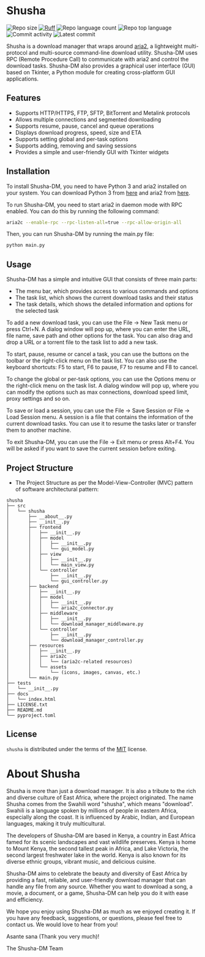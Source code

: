 # Shusha

![Repo size](https://img.shields.io/github/repo-size/FourtyThree43/shusha)
[![Ruff](https://img.shields.io/endpoint?url=https://raw.githubusercontent.com/astral-sh/ruff/main/assets/badge/v2.json)](https://github.com/astral-sh/ruff)
![Repo language count](https://img.shields.io/github/languages/count/FourtyThree43/shusha?style=round-square)
![Repo top language](https://img.shields.io/github/languages/top/FourtyThree43/shusha?style=round-square)
![Commit activity](https://img.shields.io/github/commit-activity/m/FourtyThree43/shusha?style=round-square)
![Latest commit](https://img.shields.io/github/last-commit/FourtyThree43/shusha?style=round-square)

Shusha is a download manager that wraps around [aria2](https://aria2.github.io/), a lightweight multi-protocol and multi-source command-line download utility. Shusha-DM uses RPC (Remote Procedure Call) to communicate with aria2 and control the download tasks. Shusha-DM also provides a graphical user interface (GUI) based on Tkinter, a Python module for creating cross-platform GUI applications.

## Features

- Supports HTTP/HTTPS, FTP, SFTP, BitTorrent and Metalink protocols
- Allows multiple connections and segmented downloading
- Supports resume, pause, cancel and queue operations
- Displays download progress, speed, size and ETA
- Supports setting global and per-task options
- Supports adding, removing and saving sessions
- Provides a simple and user-friendly GUI with Tkinter widgets

## Installation

To install Shusha-DM, you need to have Python 3 and aria2 installed on your system. You can download Python 3 from [here](https://github.com/aria2/aria2) and aria2 from [here](https://linuxconfig.org/aria2-all-in-one-command-line-download-tool).

To run Shusha-DM, you need to start aria2 in daemon mode with RPC enabled. You can do this by running the following command:

```bash
aria2c --enable-rpc --rpc-listen-all=true --rpc-allow-origin-all
```

Then, you can run Shusha-DM by running the main.py file:

```bash
python main.py
```

## Usage

Shusha-DM has a simple and intuitive GUI that consists of three main parts:

- The menu bar, which provides access to various commands and options
- The task list, which shows the current download tasks and their status
- The task details, which shows the detailed information and options for the selected task

To add a new download task, you can use the File -> New Task menu or press Ctrl+N. A dialog window will pop up, where you can enter the URL, file name, save path and other options for the task. You can also drag and drop a URL or a torrent file to the task list to add a new task.

To start, pause, resume or cancel a task, you can use the buttons on the toolbar or the right-click menu on the task list. You can also use the keyboard shortcuts: F5 to start, F6 to pause, F7 to resume and F8 to cancel.

To change the global or per-task options, you can use the Options menu or the right-click menu on the task list. A dialog window will pop up, where you can modify the options such as max connections, download speed limit, proxy settings and so on.

To save or load a session, you can use the File -> Save Session or File -> Load Session menu. A session is a file that contains the information of the current download tasks. You can use it to resume the tasks later or transfer them to another machine.

To exit Shusha-DM, you can use the File -> Exit menu or press Alt+F4. You will be asked if you want to save the current session before exiting.

## Project Structure

* The Project Structure as per the Model-View-Controller (MVC) pattern of software architectural pattern:  

```
shusha
├── src
│   └── shusha
│       ├── __about__.py
│       ├── __init__.py
│       ├── frontend
│       │   ├── __init__.py
│       │   ├── model
│       │   │   ├── __init__.py
│       │   │   └── gui_model.py
│       │   ├── view
│       │   │   ├── __init__.py
│       │   │   └── main_view.py
│       │   └── controller
│       │       ├── __init__.py
│       │       └── gui_controller.py
│       ├── backend
│       │   ├── __init__.py
│       │   ├── model
│       │   │   ├── __init__.py
│       │   │   └── aria2c_connector.py
│       │   ├── middleware
│       │   │   ├── __init__.py
│       │   │   └── download_manager_middleware.py
│       │   └── controller
│       │       ├── __init__.py
│       │       └── download_manager_controller.py
│       ├── resources
│       │   ├── __init__.py
│       │   ├── aria2c
│       │   │   └── (aria2c-related resources)
│       │   └── assets
│       │       └── (icons, images, canvas, etc.)
│       └── main.py
├── tests
│   └── __init__.py
├── docs
│   └── index.html
├── LICENSE.txt
├── README.md
└── pyproject.toml

```

## License

`shusha` is distributed under the terms of the [MIT](https://spdx.org/licenses/MIT.html) license.


# About Shusha

Shusha is more than just a download manager. It is also a tribute to the rich and diverse culture of East Africa, where the project originated. The name Shusha comes from the Swahili word "shusha", which means "download". Swahili is a language spoken by millions of people in eastern Africa, especially along the coast. It is influenced by Arabic, Indian, and European languages, making it truly multicultural.

The developers of Shusha-DM are based in Kenya, a country in East Africa famed for its scenic landscapes and vast wildlife preserves. Kenya is home to Mount Kenya, the second tallest peak in Africa, and Lake Victoria, the second largest freshwater lake in the world. Kenya is also known for its diverse ethnic groups, vibrant music, and delicious cuisine.

Shusha-DM aims to celebrate the beauty and diversity of East Africa by providing a fast, reliable, and user-friendly download manager that can handle any file from any source. Whether you want to download a song, a movie, a document, or a game, Shusha-DM can help you do it with ease and efficiency.

We hope you enjoy using Shusha-DM as much as we enjoyed creating it. If you have any feedback, suggestions, or questions, please feel free to contact us. We would love to hear from you!

Asante sana (Thank you very much)!

The Shusha-DM Team
